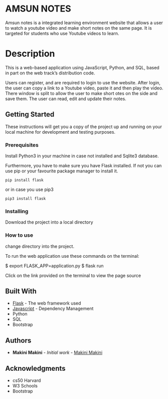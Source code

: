 # AMSUN NOTES

Amsun notes is a integrated learning environment website that allows a user to watch a youtube video and make short notes on the same page. It is targeted for students who use Youtube videos to learn. 

# Description
This is a web-based application using JavaScript, Python, and SQL, based in part on the web track’s distribution code.

Users can register, and are required to login to use the website. After login, the user can copy a link to a Youtube video, paste it and then play the video. There window is split to allow the user to make short otes on the side and save them. The user can read, edit and update their notes. 

## Getting Started

These instructions will get you a copy of the project up and running on your local machine for development and testing purposes. 

### Prerequisites

Install Python3 in your machine in case not installed and Sqlite3 database. 

Furthermore, you have to make sure you have Flask installed. If not you can use pip or your favourite package manager to install it.

```
pip install flask 
```

or in case you use pip3

```
pip3 install flask 
```

### Installing

Download the project into a local directory

### How to use
change directory into the project. 

To run the web application use these commands on the terminal:

$ export FLASK_APP=application.py
$ flask run

Click on the link provided on the terminal to view the page source

## Built With

* [Flask](https://flask.palletsprojects.com/en/1.1.x/) - The web framework used
* [Javascript](https://www.javascript.com) - Dependency Management
* Python
* SQL
* Bootstrap
 

## Authors

* **Makini Makini** - *Initial work* - [Makini Makini](https://github.com/makinimakini)


## Acknowledgments

* cs50 Harvard
* W3 Schools
* Bootstrap